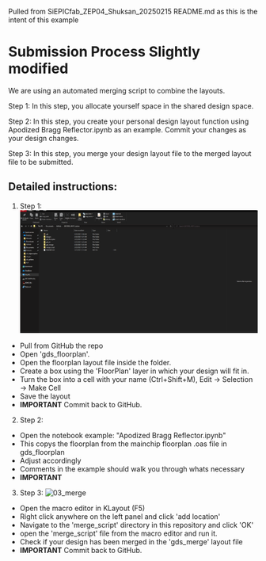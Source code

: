 Pulled from SiEPICfab_ZEP04_Shuksan_20250215 README.md as this is the intent of this example

# Submission Process Slightly modified
We are using an automated merging script to combine the layouts.

Step 1: In this step, you allocate yourself space in the shared design space. 

Step 2: In this step, you create your personal design layout function using Apodized Bragg Reflector.ipynb as an example. Commit your changes as your design changes.

Step 3: In this step, you merge your design layout file to the merged layout file to be submitted.



## Detailed instructions:

1. Step 1:  
![01_floorplan](tutorial/01_floorplan.gif)
  - Pull from GitHub the repo 
  - Open 'gds_floorplan'.
  - Open the floorplan layout file inside the folder.
  - Create a box using the 'FloorPlan' layer in which your design will fit in.
  - Turn the box into a cell with your name (Ctrl+Shift+M), Edit → Selection → Make Cell
  - Save the layout
  - **IMPORTANT** Commit back to GitHub. 

2. Step 2:  
  - Open the notebook example: "Apodized Bragg Reflector.ipynb"
  - This copys the floorplan from the mainchip floorplan .oas file in gds_floorplan
  - Adjust accordingly
  - Comments in the example should walk you through whats necessary
  - **IMPORTANT**

3. Step 3:
![03_merge](tutorial/03_merge.gif)
  - Open the macro editor in KLayout (F5)
  - Right click anywhere on the left panel and click 'add location'
  - Navigate to the 'merge_script' directory in this repository and click 'OK'
  - open the 'merge_script' file from the macro editor and run it.
  - Check if your design has been merged in the 'gds_merge' layout file 
  - **IMPORTANT** Commit back to GitHub. 
